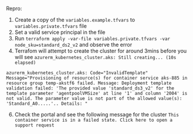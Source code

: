 Repro:

1. Create a copy of the `variables.example.tfvars` to `variables.private.tfvars` file 
2. Set a valid service principal in the file
4. Run `terraform apply -var-file variables.private.tfvars -var node_sku=standard_ds2_v2` and observe the error
5. Terrafom will attempt to create the cluster for around 3mins before you will see `azurerm_kubernetes_cluster.aks: Still creating... (10s elapsed)`

```
azurerm_kubernetes_cluster.aks: Code="InvalidTemplate" Message="Provisioning of resource(s) for container service aks-885 in resource group temp-akstf6 failed. Message: Deployment template validation failed: 'The provided value 'standard_ds3_v2' for the template parameter 'agentpoolVMSize' at line '1' and column '2004' is not valid. The parameter value is not part of the allowed value(s): 'Standard_A0.....'.. Details: "
```
6. Check the portal and see the following message for the cluster `This container service is in a failed state. Click here to open a support request`